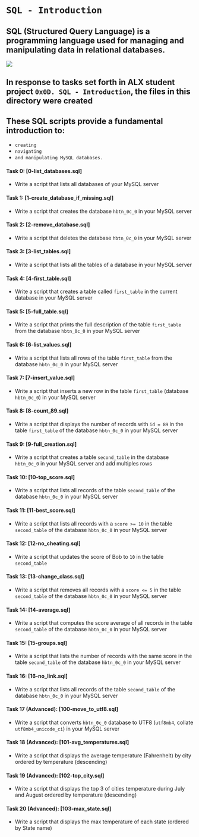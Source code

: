 # `SQL - Introduction`
## SQL (Structured Query Language) is a programming language used for managing and manipulating data in relational databases.
![](https://www.selecthub.com/wp-content/uploads/2022/07/SQL-Commands.jpg)
## In response to tasks set forth in ALX student project `0x0D. SQL - Introduction`, the files in this directory were created

## These SQL scripts provide a fundamental introduction to:
- `creating`
- `navigating`
- `and manipulating MySQL databases.`
#### Task 0: [0-list_databases.sql]
* Write a script that lists all databases of your MySQL server
#### Task 1: [1-create_database_if_missing.sql]
* Write a script that creates the database `hbtn_0c_0` in your MySQL server
#### Task 2: [2-remove_database.sql]
* Write a script that deletes the database `hbtn_0c_0` in your MySQL server
#### Task 3: [3-list_tables.sql]
* Write a script that lists all the tables of a database in your MySQL server
#### Task 4: [4-first_table.sql]
* Write a script that creates a table called `first_table` in the current database in your MySQL server
#### Task 5: [5-full_table.sql]
* Write a script that prints the full description of the table `first_table` from the database `hbtn_0c_0` in your MySQL server
#### Task 6: [6-list_values.sql]
* Write a script that lists all rows of the table `first_table` from the database `hbtn_0c_0` in your MySQL server
#### Task 7: [7-insert_value.sql]
* Write a script that inserts a new row in the table `first_table` (database `hbtn_0c_0`) in your MySQL server
#### Task 8: [8-count_89.sql]
* Write a script that displays the number of records with `id = 89` in the table `first_table` of the database `hbtn_0c_0` in your MySQL server
#### Task 9: [9-full_creation.sql]
* Write a script that creates a table `second_table` in the database `hbtn_0c_0` in your MySQL server and add multiples rows
#### Task 10: [10-top_score.sql]
* Write a script that lists all records of the table `second_table` of the database `hbtn_0c_0` in your MySQL server
#### Task 11: [11-best_score.sql]
* Write a script that lists all records with a `score >= 10` in the table `second_table` of the database `hbtn_0c_0` in your MySQL server
#### Task 12: [12-no_cheating.sql]
* Write a script that updates the score of Bob to `10` in the table `second_table`
#### Task 13: [13-change_class.sql]
* Write a script that removes all records with a `score <= 5` in the table `second_table` of the database `hbtn_0c_0` in your MySQL server
#### Task 14: [14-average.sql]
* Write a script that computes the score average of all records in the table `second_table` of the database `hbtn_0c_0` in your MySQL server
#### Task 15: [15-groups.sql]
* Write a script that lists the number of records with the same score in the table `second_table` of the database `hbtn_0c_0` in your MySQL server
#### Task 16: [16-no_link.sql]
* Write a script that lists all records of the table `second_table` of the database `hbtn_0c_0` in your MySQL server
#### Task 17 (Advanced): [100-move_to_utf8.sql]
* Write a script that converts `hbtn_0c_0` database to UTF8 (`utf8mb4`, collate `utf8mb4_unicode_ci`) in your MySQL server
#### Task 18 (Advanced): [101-avg_temperatures.sql]
* Write a script that displays the average temperature (Fahrenheit) by city ordered by temperature (descending)
#### Task 19 (Advanced): [102-top_city.sql]
* Write a script that displays the top 3 of cities temperature during July and August ordered by temperature (descending)
#### Task 20 (Advanced): [103-max_state.sql]
* Write a script that displays the max temperature of each state (ordered by State name)
